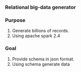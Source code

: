 ### Relational big-data generator

### Purpose 
1. Generate billions of records.
2. Using apache spark 2.4

### Goal 
1. Provide schema in json format.
2. Using schema generate data